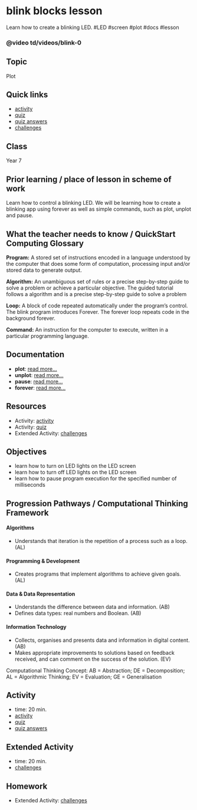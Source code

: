 # blink blocks lesson

Learn how to create a blinking LED. #LED #screen  #plot #docs #lesson

### @video td/videos/blink-0

## Topic

Plot

## Quick links

* [activity](/microbit/lessons/blink/activity)
* [quiz](/microbit/lessons/blink/quiz)
* [quiz answers](/microbit/lessons/blink/quiz-answers)
* [challenges](/microbit/lessons/blink/challenges)

## Class

Year 7

## Prior learning / place of lesson in scheme of work 

Learn how to control a blinking LED. We will be learning how to create a blinking app using forever as well as simple commands, such as plot, unplot and pause.

## What the teacher needs to know / QuickStart Computing Glossary

**Program:** A stored set of instructions encoded in a language understood by the computer that does some form of computation, processing input and/or stored data to generate output.

**Algorithm:** An unambiguous set of rules or a precise step-by-step guide to solve a problem or achieve a particular objective. The guided tutorial follows a algorithm and is a precise step-by-step guide to solve a problem

**Loop:** A block of code repeated automatically under the program’s control. The blink program introduces Forever. The forever loop repeats code in the background forever.

**Command:** An instruction for the computer to execute, written in a particular programming language.

## Documentation

* **plot**: [read more...](/microbit/reference/led/plot)
* **unplot**: [read more...](/microbit/reference/led/unplot)
* **pause**: [read more...](/microbit/reference/basic/pause)
* **forever**: [read more...](/microbit/reference/basic/forever)

## Resources

* Activity: [activity](/microbit/lessons/blink/activity)
* Activity: [quiz](/microbit/lessons/blink/quiz)
* Extended Activity: [challenges](/microbit/lessons/blink/challenges)

## Objectives

* learn how to turn on LED lights on the LED screen
* learn how to turn off LED lights on the LED screen
* learn how to pause program execution for the specified number of milliseconds

## Progression Pathways / Computational Thinking Framework

#### Algorithms

* Understands that iteration is the repetition of a process such as a loop. (AL)

#### Programming & Development

* Creates programs that implement algorithms to achieve given goals. (AL)

#### Data & Data Representation

* Understands the difference between data and information. (AB)
* Defines data types: real numbers and Boolean. (AB)

#### Information Technology

*  Collects, organises and presents data and information in digital content. (AB)
* Makes appropriate improvements to solutions based on feedback received, and can comment on the success of the solution. (EV)

Computational Thinking Concept: AB = Abstraction; DE = Decomposition; AL = Algorithmic Thinking; EV = Evaluation; GE = Generalisation

## Activity

* time: 20 min.
* [activity](/microbit/lessons/blink/activity)
* [quiz](/microbit/lessons/blink/quiz)
* [quiz answers](/microbit/lessons/blink/quiz-answers)

## Extended Activity

* time: 20 min.
* [challenges](/microbit/lessons/blink/challenges)

## Homework

* Extended Activity: [challenges](/microbit/lessons/blink/challenges)


